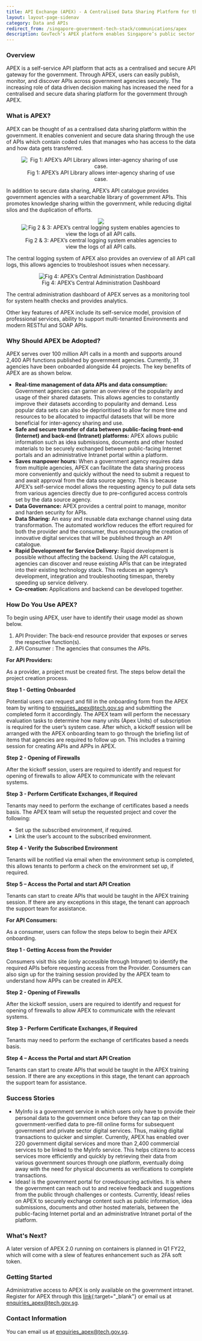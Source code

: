 ```yaml
---
title: API Exchange (APEX) - A Centralised Data Sharing Platform for the Public Sector
layout: layout-page-sidenav
category: Data and APIs
redirect_from: /singapore-government-tech-stack/communications/apex
description: GovTech’s APEX platform enables Singapore’s public sector to share data conveniently and securely through the use of APIs. Find out here.
---
```


### Overview

APEX is a self-service API platform that acts as a centralised and secure API gateway for the government. Through APEX, users can easily publish, monitor, and
discover APIs across government agencies securely. The increasing role of data driven decision making has increased the need for a centralised and secure data 
sharing platform for the government through APEX.

### What is APEX?

APEX can be thought of as a centralised data sharing platform within the government. It enables convenient and secure data sharing through the use of APIs which contain coded rules that manages who has access to the data and how data gets transferred.

<figure style="text-align: center">
  <img
    src="/assets/img/apex_api_catalogue.png"  
    alt="Fig 1: APEX’s API Library allows inter-agency sharing of use case."
  />
  <figcaption>Fig 1: APEX’s API Library allows inter-agency sharing of use case.</figcaption>
</figure>

In addition to secure data sharing, APEX’s API catalogue provides government agencies with a searchable library of government APIs. This promotes knowledge sharing within the government, while reducing digital silos and the duplication of efforts.

<figure style="text-align: center">
  <img
    src="/assets/img/apex_logging_1.png"  
  />
  <img
    src="/assets/img/apex_logging_2.png"  
    alt="Fig 2 & 3: APEX’s central logging system enables agencies to view the logs of all API calls."
  />
  <figcaption>Fig 2 & 3: APEX’s central logging system enables agencies to view the logs of all API calls.</figcaption>
</figure>

The central logging system of APEX also provides an overview of all API call logs, this allows agencies to troubleshoot issues when necessary.

<figure style="text-align: center">
  <img
    src="/assets/img/apex_admin.png"  
    alt="Fig 4: APEX’s Central Administration Dashboard"
  />
  <figcaption>Fig 4: APEX’s Central Administration Dashboard</figcaption>
</figure>

The central administration dashboard of APEX serves as a monitoring tool for system health checks and provides analytics.  

Other key features of APEX include its self-service model, provision of professional services, ability to support multi-tenanted Environments and modern RESTful and SOAP APIs.

### Why Should APEX be Adopted?

APEX serves over 100 million API calls in a month and supports around 2,400 API functions published by government agencies. Currently, 31 agencies have been onboarded alongside 44 projects. The key benefits of APEX are as shown below.

- **Real-time management of data APIs and data consumption:** Government agencies can garner an overview of the popularity and usage of their shared datasets. This allows agencies to constantly improve their datasets according to popularity and demand. Less popular data sets can also be deprioritised to allow for more time and resources to be allocated to impactful datasets that will be more beneficial for inter-agency sharing and use.
- **Safe and secure transfer of data between public-facing front-end (Internet) and back-end (Intranet) platforms:** APEX allows public information such as idea submissions, documents and other hosted materials to be securely exchanged between public-facing Internet portals and an administrative Intranet portal within a platform.
- **Saves manpower hours:** When a government agency requires data from multiple agencies, APEX can facilitate the data sharing process more conveniently and quickly without the need to submit a request to and await approval from the data source agency. This is because APEX’s self-service model allows the requesting agency to pull data sets from various agencies directly due to pre-configured access controls set by the data source agency.
- **Data Governance:** APEX provides a central point to manage, monitor and harden security for APIs. 
- **Data Sharing:** An easy and reusable data exchange channel using data transformation. The automated workflow reduces the effort required for both the provider and the consumer, thus encouraging the creation of innovative digital services that will be published through an API catalogue.
- **Rapid Development for Service Delivery:** Rapid development is possible without affecting the backend. Using the API catalogue, agencies can discover and reuse existing APIs that can be integrated into their existing technology stack. This reduces an agency’s development, integration and troubleshooting timespan, thereby speeding up service delivery.
- **Co-creation:** Applications and backend can be developed together. 

### How Do You Use APEX?

To begin using APEX, user have to identify their usage model as shown below.

1. API Provider: The back-end resource provider that exposes or serves the respective function(s).
2. API Consumer : The agencies that consumes the APIs.

**For API Providers:**

As a provider, a project must be created first. The steps below detail the project creation process.

**Step 1 - Getting Onboarded**

Potential users can request and fill in the onboarding form from the APEX team by writing to  enquiries_apex@tech.gov.sg and submitting the completed form it accordingly. The APEX team will perform the necessary evaluation tasks to determine how many units (Apex Units) of subscription is required for the user’s system case. After which, a kickoff session will be arranged with the APEX onboarding team to go through the briefing list of items that agencies are required to follow up on. This includes a training session for creating APIs and APPs in APEX.

**Step 2 - Opening of Firewalls**

After the kickoff session, users are required to identify and request for opening of firewalls to allow APEX to communicate with the relevant systems.

**Step 3 - Perform Certificate Exchanges, if Required**

Tenants may need to perform the exchange of certificates based a needs basis.
The APEX team will setup the requested project and cover the following:

- Set up the subscribed environment, if required.
- Link the user’s account to the subscribed environment.

**Step 4 - Verify the Subscribed Environment**

Tenants will be notified via email when the environment setup is completed, this allows tenants to perform a check on the environment set up, if required.

**Step 5 – Access the Portal and start API Creation**

Tenants can start to create APIs that would be taught in the APEX training session. If there are any exceptions in this stage, the tenant can approach the support team for assistance.

**For API Consumers:**

As a consumer, users can follow the steps below to begin their APEX onboarding.

**Step 1 - Getting Access from the Provider**

Consumers visit this site (only accessible through Intranet) to identify the required APIs before requesting access from the Provider.  Consumers can also sign up for the training session provided by the APEX team to understand how APPs can be created in APEX.

**Step 2 - Opening of Firewalls**

After the kickoff session, users are required to identify and request for opening of firewalls to allow APEX to communicate with the relevant systems.

**Step 3 - Perform Certificate Exchanges, if Required**

Tenants may need to perform the exchange of certificates based a needs basis.

**Step 4 – Access the Portal and start API Creation**

Tenants can start to create APIs that would be taught in the APEX training session. If there are any exceptions in this stage, the tenant can approach the support team for assistance.

### Success Stories

- MyInfo is a government service in which users only have to provide their personal data to the government once before they can tap on their government-verified data to pre-fill online forms for subsequent government and private sector digital services. Thus, making digital transactions to quicker and simpler. Currently, APEX has enabled over 220 government digital services and more than 2,400 commercial services to be linked to the MyInfo service. This helps citizens to access services more efficiently and quickly by retrieving their data from various government sources through one platform, eventually doing away with the need for physical documents as verifications to complete transactions. 
- Ideas! is the government portal for crowdsourcing activities. It is where the government can reach out to and receive feedback and suggestions from the public through challenges or contests. Currently, Ideas! relies on APEX to securely exchange content such as public information, idea submissions, documents and other hosted materials, between the public-facing Internet portal and an administrative Intranet portal of the platform.

### What's Next?

A later version of APEX 2.0 running on containers is planned in Q1 FY22, which will come with a slew of features enhancement such as 2FA soft token.

### Getting Started

Administrative access to APEX is only available on the government intranet. Register for APEX through this [link](https://portal.apex.gov.sg/register){:target="_blank"} or email us at <enquiries_apex@tech.gov.sg>.

### Contact Information

You can email us at <enquiries_apex@tech.gov.sg>.
